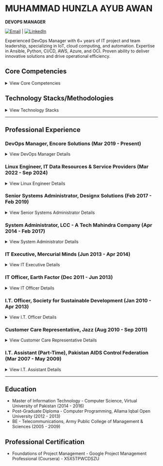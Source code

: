 #   MUHAMMAD HUNZLA AYUB AWAN

**DEVOPS MANAGER**

[![Email](https://img.shields.io/badge/Email-hunzala--ayub@hotmail.com-blue)](mailto:hunzala-ayub@hotmail.com) | [![LinkedIn](https://img.shields.io/badge/LinkedIn-muhammad--hunzla--awan-blue)](https://www.linkedin.com/in/muhammad-hunzla-awan)

<p align="left">
  Experienced DevOps Manager with 6+ years of IT project and team leadership, specializing in IoT, cloud computing, and automation. Expertise in Ansible, Python, CI/CD, AWS, Azure, and OCI. Proven ability to deliver innovative solutions and drive operational efficiency.
</p>

##   Core Competencies

<details>
  <summary>View Core Competencies</summary>
  <p>
    <ul>
      <li>Cloud Infrastructure Management</li>
      <li>DevOps and Automation</li>
      <li>IoT and Embedded Systems</li>
      <li>Data Analysis & AI Proficiency</li>
      <li>Technical Consulting</li>
      <li>Cross Functional Leadership</li>
      <li>Client Relationship Management</li>
      <li>Telecommunications Solutions</li>
      <li>ERP and CRM Implementation</li>
      <li>IT Infrastructure Project Management</li>
      <li>Network Management</li>
      <li>Database Management</li>
    </ul>
  </p>
</details>

##   Technology Stacks/Methodologies

<details>
  <summary>View Technology Stacks</summary>
  <p>
    <ul>
      <li><strong>Cloud Platforms:</strong> AWS, Azure, Google Cloud Platform (GCP), Oracle Cloud Infrastructure (OCI)</li>
      <li><strong>Containers and Virtualization:</strong> Kubernetes, Docker, VMware vSphere, Xen</li>
      <li><strong>DevOps Tools:</strong> Ansible, GitHub Actions, Bitbucket, AWX, Terraform, CI/CD</li>
      <li><strong>Scripting:</strong> Shell Scripting, Python Scripting</li>
      <li><strong>Networking and Security:</strong> OpenVPN, DHCP, Linux HA Clusters</li>
      <li><strong>Database Platforms:</strong> MySQL, PostgreSQL, MSSQL</li>
      <li><strong>IoT and Embedded Technologies:</strong> Embedded Linux, NetBSD</li>
      <li><strong>ERP and CRM Tools:</strong> Dynamics 365</li>
      <li><strong>Data Analysis and Visualization:</strong> ArcGIS, QGIS, ML/AI tools for data processing and anomaly detection</li>
      <li><strong>Project Management Methodologies:</strong> Agile, Vendor Management, Resource Allocation, Scope & Schedule Management</li>
    </ul>
  </p>
</details>

---

##   Professional Experience

###   DevOps Manager, Encore Solutions (Mar 2019 - Present)

<details>
  <summary>View DevOps Manager Details</summary>
  <p>
    <ul>
      <li><span style="font-weight: bold;">Spearheaded</span> the delivery and management of high-impact projects valued at Rs 400 million, providing robust project management and financial oversight to achieve substantial business outcomes.</li>
      <li><span style="font-weight: bold;">Engineered</span> the scaling of the company’s DevOps infrastructure by optimizing CI/CD pipelines and deploying automated solutions with Ansible and Python, resulting in a 25% reduction in deployment time and a 15% increase in system reliability.</li>
      <li><span style="font-weight: bold;">Led</span> the development of an IoT platform for a major telecom client, enabling remote site monitoring and control that decreased downtime by 20% and reduced operational costs by 18%.</li>
      <li><span style="font-weight: bold;">Enhanced</span> cloud infrastructure security and scalability across AWS, Azure, and OCI through the implementation of stringent security policies, automation of configurations, and standardization of practices, leading to a 30% improvement in operational efficiency.</li>
      <li><span style="font-weight: bold;">Directed</span> cross-functional teams in the delivery of high-impact solutions by integrating data analysis, business analysis, and customer feedback into agile project workflows, ensuring alignment with business needs and stakeholder expectations.</li>
      <li><span style="font-weight: bold;">Collaborated</span> with the CTO and executives to define and implement technical standards and best practices, fortifying infrastructure security and supporting scalability for a client base that grew by 40%.</li>
      <li><span style="font-weight: bold;">Oversaw</span> vendor relationships to ensure accountability and cost-effectiveness, establishing reliable partnerships that supported the company’s growth objectives and lowered overhead costs by 12%.</li>
      <li><span style="font-weight: bold;">Established</span> monitoring and logging solutions to proactively identify and resolve system issues, achieving a 99.9% uptime and improving performance reliability across production and internal environments.</li>
      <li><span style="font-weight: bold;">Streamlined</span> processes through automation and agile project management, enhancing the scalability of web content management, databases, and Linux servers, and decreasing manual intervention and error rates by 35%.</li>
    </ul>
  </p>
</details>

###   Linux Engineer, IT Data Resources & Service Providers (Mar 2022 - Sep 2024)

<details>
  <summary>View Linux Engineer Details</summary>
  <p>
    <ul>
      <li><span style="font-weight: bold;">Automated</span> critical tasks using Ansible, decreasing operational workload by 40% and minimizing errors across Linux environments.</li>
      <li><span style="font-weight: bold;">Migrated</span> infrastructure to a Kubernetes-based cloud environment, utilizing Terraform for provisioning and Ansible for configuration management, which enhanced scalability by 50% and streamlined deployment processes.</li>
      <li><span style="font-weight: bold;">Configured</span> and maintained secure VMware vSphere environments, ensuring system resilience and optimizing resource allocation to boost performance by 20%.</li>
      <li><span style="font-weight: bold;">Developed</span> an automated patch management solution with AWX and Jinja2 templates, reducing patching time by 30% and strengthening system security.</li>
      <li><span style="font-weight: bold;">Collaborated</span> with network and security teams to implement and maintain compliance, establishing a secure infrastructure for both production and development environments.</li>
      <li><span style="font-weight: bold;">Deployed</span> monitoring solutions with Grafana and Prometheus on Kubernetes clusters, creating custom dashboards for real-time insights into resource utilization, performance, and security.</li>
      <li><span style="font-weight: bold;">Hardened</span> Linux servers using Ansible, applying best practices to improve security posture and ensure compliance with industry standards.</li>
    </ul>
  </p>
</details>

###   Senior Systems Administrator, Designx Solutions (Feb 2017 - Feb 2019)

<details>
  <summary>View Senior Systems Administrator Details</summary>
  <p>
    <ul>
      <li><span style="font-weight: bold;">Engineered</span> and deployed a high-performance VPN server capable of supporting up to 10,000 simultaneous client connections, significantly enhancing network scalability and user accessibility.</li>
      <li><span style="font-weight: bold;">Led</span> a team of 10 in building a telecom IoT platform, enhancing remote site monitoring and control, resulting in a 22% reduction in operational costs and improved operational efficiency.</li>
      <li><span style="font-weight: bold;">Improved</span> security, scalability, and manageability for IoT systems by implementing updated toolsets and leveraging AWS, resulting in a robust and scalable infrastructure.</li>
      <li><span style="font-weight: bold;">Spearheaded</span> the implementation of Microsoft Dynamics 365, managing requirements, customization, and training, which streamlined workflows and increased user productivity by 25%.</li>
      <li><span style="font-weight: bold;">Oversaw</span> the deployment and support of custom IoT solutions, coordinating across teams to ensure timely project delivery and maintain high system availability.</li>
      <li><span style="font-weight: bold;">Collaborated</span> with stakeholders to define business and system requirements, ensuring alignment and securing buy-in for system improvements.</li>
      <li><span style="font-weight: bold;">Developed</span> and deployed PostgreSQL databases with high-availability configurations, including replication and clustering, improving data reliability and performance.</li>
      <li><span style="font-weight: bold;">Recommended</span> resource allocation and project priorities based on technical assessments, contributing to project success and optimal resource utilization.</li>
    </ul>
  </p>
</details>

###   System Administrator, LCC - A Tech Mahindra Company (Apr 2014 - Feb 2017)

<details>
  <summary>View System Administrator Details</summary>
  <p>
    <ul>
      <li><span style="font-weight: bold;">Developed</span> an ERP solution that automated project tracking and invoicing, enhancing data reliability and boosting business efficiency by 30%.</li>
      <li><span style="font-weight: bold;">Maintained</span> system standards through daily monitoring and verification of hardware, server resources, and key processes, ensuring high availability and system integrity.</li>
      <li><span style="font-weight: bold;">Configured</span> and deployed Linux systems for a Remote Monitoring System, improving operational control and reducing downtime for mission-critical applications.</li>
      <li><span style="font-weight: bold;">Designed</span> and implemented backup solutions, safeguarding data and ensuring quick recovery in case of system failures.</li>
      <li><span style="font-weight: bold;">Streamlined</span> IT processes, reducing response times and increasing productivity by deploying automation for routine tasks.</li>
    </ul>
  </p>
</details>

###   IT Executive, Mercurial Minds (Jun 2013 - Apr 2014)

<details>
  <summary>View IT Executive Details</summary>
  <p>
    <ul>
      <li><span style="font-weight: bold;">Designed</span> and deployed virtual machines and server environments, ensuring reliable and efficient resources for the group’s technical operations.</li>
      <li><span style="font-weight: bold;">Configured</span> and monitored network services with Nagios, enabling proactive issue identification and resolution across local and remote sites.</li>
      <li><span style="font-weight: bold;">Implemented</span> Apache, Samba, and Asterisk configurations, enhancing service reliability and meeting internal client requirements.</li>
      <li><span style="font-weight: bold;">Supported</span> network and system administration needs, streamlining infrastructure setup to ensure optimal performance for on-premises resources.</li>
    </ul>
  </p>
</details>

###   IT Officer, Earth Factor (Dec 2011 - Jun 2013)

<details>
  <summary>View IT Officer Details</summary>
  <p>
    <ul>
      <li><span style="font-weight: bold;">Provided</span> Linux administration support for production and development environments, ensuring system stability and quick issue resolution.</li>
      <li><span style="font-weight: bold;">Deployed</span> virtual machines using Xen, optimizing resource allocation and supporting scalable infrastructure.</li>
      <li><span style="font-weight: bold;">Managed</span> network configurations and mail server setups, improving communication reliability and system accessibility.</li>
      <li><span style="font-weight: bold;">Maintained</span> data integrity through regular backups and monitoring, securing critical information for business continuity.</li>
    </ul>
  </p>
</details>

###   I.T. Officer, Society for Sustainable Development (Jan 2010 - Apr 2013)

<details>
  <summary>View I.T. Officer Details</summary>
  <p>
    <ul>
      <li><span style="font-weight: bold;">Provided</span> comprehensive technical infrastructure support, covering networking, mail server management, and data management to ensure seamless operations.</li>
      <li><span style="font-weight: bold;">Enhanced</span> transparency and stakeholder engagement by delivering regular updates and sharing key metrics with national and international partners.</li>
      <li><span style="font-weight: bold;">Managed</span> and configured systems to support cross-functional needs, facilitating efficient data sharing and collaboration.</li>
      <li><span style="font-weight: bold;">Supported</span> change processes by working closely with management, helping streamline IT functions and align them with organizational goals.</li>
    </ul>
  </p>
</details>

###   Customer Care Representative, Jazz (Aug 2010 - Sep 2011)

<details>
  <summary>View Customer Care Representative Details</summary>
  <p>
    <ul>
      <li><span style="font-weight: bold;">Resolved</span> customer issues effectively by providing timely support, enhancing customer satisfaction and loyalty.</li>
      <li><span style="font-weight: bold;">Developed</span> strong rapport with customers, leveraging active listening and clear communication in high-pressure situations.</li>
      <li><span style="font-weight: bold;">Managed</span> escalations by identifying core issues and providing swift solutions, maintaining a high standard of customer service.</li>
      <li><span style="font-weight: bold;">Improved</span> customer experience by adhering to best practices and continuously learning to meet service quality standards.</li>
    </ul>
  </p>
</details>

###   I.T. Assistant (Part-Time), Pakistan AIDS Control Federation (Mar 2007 - May 2009)

<details>
  <summary>View I.T. Assistant Details</summary>
  <p>
    <ul>
      <li><span style="font-weight: bold;">Assisted</span> IT operations by ensuring smooth functionality of hardware and software, supporting daily organizational activities.</li>
      <li><span style="font-weight: bold;">Collaborated</span> with management on change processes, contributing to efficient system updates and adaptations.</li>
      <li><span style="font-weight: bold;">Provided</span> technical support across departments, facilitating quick troubleshooting and maintaining productivity.</li>
    </ul>
  </p>
</details>

---

##   Education

* Master of Information Technology - Computer Science, Virtual University of Pakistan (2014 - 2016)
* Post-Graduate Diploma - Computer Programming, Allama Iqbal Open University (2012 - 2013)
* BE - Telecommunications, Army Public College of Management & Sciences (2005 - 2009)

##   Professional Certification

* Foundations of Project Management - Google Project Management Professional (Coursera) - X5X5TPWCDSZU
